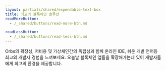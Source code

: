 ```yaml
---
layout: partials/shared/expendable-text-box
title: 최고의 블록체인 솔루션
readMoreButton:
  - /_shared/buttons/read-more-btn.md

readLessButton:
  - /_shared/buttons/read-less-btn.md
---
```


Orbs의 확장성, 저비용 및 가상체인간의 독립성과 함께 온라인 IDE, 쉬운 개발 언어등 최고의 개발자 경험을 느껴보세요. 오늘날 블록체인 앱들을 확장해가는데 있어 개발자들에게 최고의 환경을 제공합니다.
